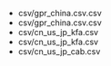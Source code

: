 - csv/gpr_china.csv.csv
- csv/gpr_china.csv.csv
- csv/cn_us_jp_kfa.csv
- csv/cn_us_jp_kfa.csv
- csv/cn_us_jp_cab.csv
